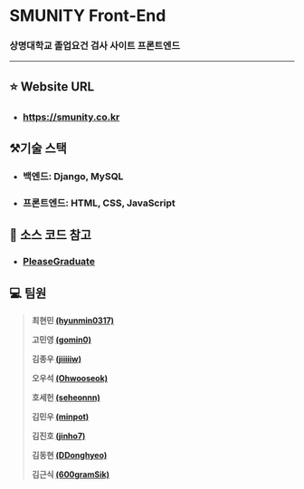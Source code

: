 # SMUNITY Front-End

### 상명대학교 졸업요건 검사 사이트 프론트엔드

---

## :star: Website URL

* ### https://smunity.co.kr

## ⚒️기술 스택

* ### 백엔드: Django, MySQL
* ### 프론트엔드: HTML, CSS, JavaScript

## :blue_book: 소스 코드 참고

* ### [PleaseGraduate](https://github.com/hanjo8813/PleaseGraduate)

## :computer: 팀원 

> **최현민 [(hyunmin0317)](https://github.com/hyunmin0317)**
>
> **고민영 [(gomin0)](https://github.com/gomin0)**
> 
> **김종우 [(jiiiiiw)](https://github.com/jiiiiiw)**
> 
> **오우석 [(Ohwooseok)](https://github.com/Ohwooseok)**
> 
> **호세헌 [(seheonnn)](https://github.com/seheonnn)**
> 
> **김민우 [(minpot)](https://github.com/minpot)**
> 
> **김진호 [(jinho7)](https://github.com/jinho7)**
> 
> **김동현 [(DDonghyeo)](https://github.com/DDonghyeo)**
> 
> **김근식 [(600gramSik)](https://github.com/600gramSik)**
